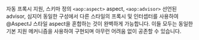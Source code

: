 <p>자동 프록시 지원, 스키마 정의 <code>&lt;aop:aspect&gt;</code> aspect, <code>&lt;aop:advisor&gt;</code> 선언된 advisor, 심지어 동일한 구성에서 다른 스타일의 프록시 및 인터셉터를 사용하여 @AspectJ 스타일 aspect을 혼합하는 것이 완벽하게 가능합니다. 이들 모두는 동일한 기본 지원 메커니즘을 사용하여 구현되며 아무런 어려움 없이 공존할 수 있습니다.</p>